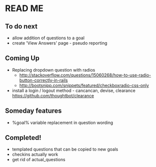 # READ ME

## To do next

- allow addition of questions to a goal
- create 'View Answers' page - pseudo reporting


## Coming Up

- Replacing dropdown question with radios
  - http://stackoverflow.com/questions/15060268/how-to-use-radio-button-correctly-in-rails
  - http://bootsnipp.com/snippets/featured/checkboxradio-css-only
- install a login / logout method - cancancan, devise, clearance https://github.com/thoughtbot/clearance

## Someday features

- %goal% variable replacement in question wording

## Completed!

- templated questions that can be copied to new goals
- checkins actually work
- get rid of actual_questions
